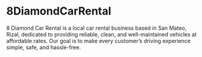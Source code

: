 # 8DiamondCarRental
8 Diamond Car Rental is a local car rental business based in San Mateo, Rizal, dedicated to providing reliable, clean, and well-maintained vehicles at affordable rates. Our goal is to make every customer’s driving experience simple, safe, and hassle-free.
